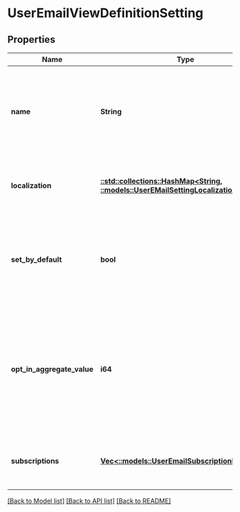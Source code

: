 # UserEmailViewDefinitionSetting

## Properties
Name | Type | Description | Notes
------------ | ------------- | ------------- | -------------
**name** | **String** | The identifier for this UI Setting, which can be used to relate it to custom strings or other data as desired. | [optional] [default to null]
**localization** | [**::std::collections::HashMap<String, ::models::UserEMailSettingLocalization>**](User.EMailSettingLocalization.md) | A dictionary of localized text for the EMail setting, keyed by the locale. | [optional] [default to null]
**set_by_default** | **bool** | If true, this setting should be set by default if the user hasn&#39;t chosen whether it&#39;s set or cleared yet. | [optional] [default to null]
**opt_in_aggregate_value** | **i64** | The OptInFlags value to set or clear if this setting is set or cleared in the UI. It is the aggregate of all underlying opt-in flags related to this setting. | [optional] [default to null]
**subscriptions** | [**Vec<::models::UserEmailSubscriptionDefinition>**](User.EmailSubscriptionDefinition.md) | The subscriptions to show as children of this setting, if any. | [optional] [default to null]

[[Back to Model list]](../README.md#documentation-for-models) [[Back to API list]](../README.md#documentation-for-api-endpoints) [[Back to README]](../README.md)


